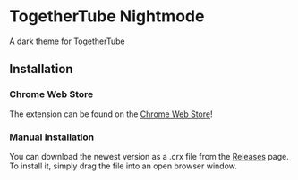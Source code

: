 # TogetherTube Nightmode

A dark theme for TogetherTube

## Installation

### Chrome Web Store

The extension can be found on the [Chrome Web Store](https://chrome.google.com/webstore/detail/togethertube-nightmode/kocieahmdookcllooghinfmccikjfdmh)!

### Manual installation
You can download the newest version as a .crx file from the [Releases](https://github.com/Butt4cak3/TogetherTubeNightmode/releases) page. To install it, simply drag the file into an open browser window.
